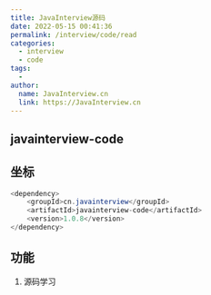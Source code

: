 ```yaml
---
title: JavaInterview源码
date: 2022-05-15 00:41:36
permalink: /interview/code/read
categories:
  - interview
  - code
tags:
  - 
author: 
  name: JavaInterview.cn
  link: https://JavaInterview.cn
---
```


## javainterview-code

## 坐标
```java
<dependency>
    <groupId>cn.javainterview</groupId>
    <artifactId>javainterview-code</artifactId>
    <version>1.0.8</version>
</dependency>
```

## 功能
1. 源码学习